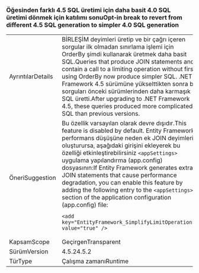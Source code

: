 ### <a name="opt-in-break-to-revert-from-different-45-sql-generation-to-simpler-40-sql-generation"></a><span data-ttu-id="c6e13-101">Öğesinden farklı 4.5 SQL üretimi için daha basit 4.0 SQL üretimi dönmek için katılımı sonu</span><span class="sxs-lookup"><span data-stu-id="c6e13-101">Opt-in break to revert from different 4.5 SQL generation to simpler 4.0 SQL generation</span></span>

|   |   |
|---|---|
|<span data-ttu-id="c6e13-102">Ayrıntılar</span><span class="sxs-lookup"><span data-stu-id="c6e13-102">Details</span></span>|<span data-ttu-id="c6e13-103">BİRLEŞİM deyimleri üretip ve bir çağrı içeren sorgular ilk olmadan sınırlama işlemi için OrderBy şimdi kullanarak üretmek daha basit SQL.</span><span class="sxs-lookup"><span data-stu-id="c6e13-103">Queries that produce JOIN statements and contain a call to a limiting operation without first using OrderBy now produce simpler SQL.</span></span> <span data-ttu-id="c6e13-104">.NET Framework 4.5 sürümüne yükselttikten sonra bu sorguları önceki sürümlerinden daha karmaşık SQL üretti.</span><span class="sxs-lookup"><span data-stu-id="c6e13-104">After upgrading to .NET Framework 4.5, these queries produced more complicated SQL than previous versions.</span></span>|
|<span data-ttu-id="c6e13-105">Öneri</span><span class="sxs-lookup"><span data-stu-id="c6e13-105">Suggestion</span></span>|<span data-ttu-id="c6e13-106">Bu özellik varsayılan olarak devre dışıdır.</span><span class="sxs-lookup"><span data-stu-id="c6e13-106">This feature is disabled by default.</span></span> <span data-ttu-id="c6e13-107">Entity Framework performans düşüşüne neden ek JOIN deyimleri oluşturursa, aşağıdaki girişini ekleyerek bu özelliği etkinleştirebilirsiniz <code>&lt;appSettings&gt;</code> uygulama yapılandırma (app.config) dosyasının:</span><span class="sxs-lookup"><span data-stu-id="c6e13-107">If Entity Framework generates extra JOIN statements that cause performance degradation, you can enable this feature by adding the following entry to the <code>&lt;appSettings&gt;</code> section of the application configuration (app.config) file:</span></span><pre><code class="lang-xml">&lt;add key=&quot;EntityFramework_SimplifyLimitOperations&quot; value=&quot;true&quot; /&gt;&#13;&#10;</code></pre>|
|<span data-ttu-id="c6e13-108">Kapsam</span><span class="sxs-lookup"><span data-stu-id="c6e13-108">Scope</span></span>|<span data-ttu-id="c6e13-109">Geçirgen</span><span class="sxs-lookup"><span data-stu-id="c6e13-109">Transparent</span></span>|
|<span data-ttu-id="c6e13-110">Sürüm</span><span class="sxs-lookup"><span data-stu-id="c6e13-110">Version</span></span>|<span data-ttu-id="c6e13-111">4.5.2</span><span class="sxs-lookup"><span data-stu-id="c6e13-111">4.5.2</span></span>|
|<span data-ttu-id="c6e13-112">Tür</span><span class="sxs-lookup"><span data-stu-id="c6e13-112">Type</span></span>|<span data-ttu-id="c6e13-113">Çalışma zamanı</span><span class="sxs-lookup"><span data-stu-id="c6e13-113">Runtime</span></span>|

